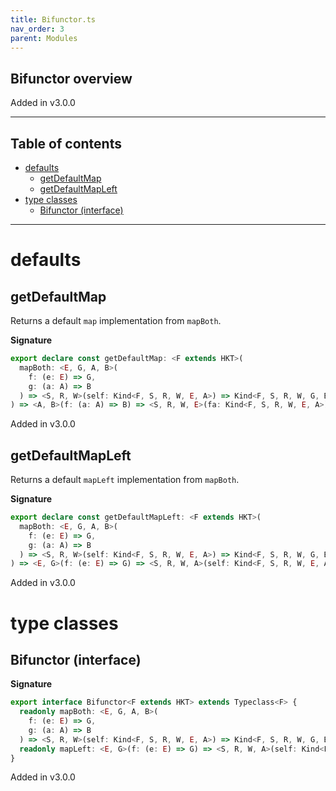 ```yaml
---
title: Bifunctor.ts
nav_order: 3
parent: Modules
---
```


## Bifunctor overview

Added in v3.0.0

---

<h2 class="text-delta">Table of contents</h2>

- [defaults](#defaults)
  - [getDefaultMap](#getdefaultmap)
  - [getDefaultMapLeft](#getdefaultmapleft)
- [type classes](#type-classes)
  - [Bifunctor (interface)](#bifunctor-interface)

---

# defaults

## getDefaultMap

Returns a default `map` implementation from `mapBoth`.

**Signature**

```ts
export declare const getDefaultMap: <F extends HKT>(
  mapBoth: <E, G, A, B>(
    f: (e: E) => G,
    g: (a: A) => B
  ) => <S, R, W>(self: Kind<F, S, R, W, E, A>) => Kind<F, S, R, W, G, B>
) => <A, B>(f: (a: A) => B) => <S, R, W, E>(fa: Kind<F, S, R, W, E, A>) => Kind<F, S, R, W, E, B>
```

Added in v3.0.0

## getDefaultMapLeft

Returns a default `mapLeft` implementation from `mapBoth`.

**Signature**

```ts
export declare const getDefaultMapLeft: <F extends HKT>(
  mapBoth: <E, G, A, B>(
    f: (e: E) => G,
    g: (a: A) => B
  ) => <S, R, W>(self: Kind<F, S, R, W, E, A>) => Kind<F, S, R, W, G, B>
) => <E, G>(f: (e: E) => G) => <S, R, W, A>(self: Kind<F, S, R, W, E, A>) => Kind<F, S, R, W, G, A>
```

Added in v3.0.0

# type classes

## Bifunctor (interface)

**Signature**

```ts
export interface Bifunctor<F extends HKT> extends Typeclass<F> {
  readonly mapBoth: <E, G, A, B>(
    f: (e: E) => G,
    g: (a: A) => B
  ) => <S, R, W>(self: Kind<F, S, R, W, E, A>) => Kind<F, S, R, W, G, B>
  readonly mapLeft: <E, G>(f: (e: E) => G) => <S, R, W, A>(self: Kind<F, S, R, W, E, A>) => Kind<F, S, R, W, G, A>
}
```

Added in v3.0.0
